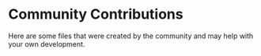 # Community Contributions

Here are some files that were created by the community and may help with your own development.
